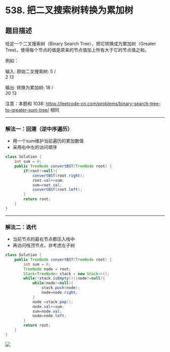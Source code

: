 # 538. 把二叉搜索树转换为累加树

## 题目描述

给定一个二叉搜索树（Binary Search Tree），把它转换成为累加树（Greater Tree)，使得每个节点的值是原来的节点值加上所有大于它的节点值之和。

 

例如：

输入: 原始二叉搜索树:
              5
            /   \
           2     13

输出: 转换为累加树:
             18
            /   \
          20     13


注意：本题和 1038: https://leetcode-cn.com/problems/binary-search-tree-to-greater-sum-tree/ 相同

***

### 解法一：回溯（逆中序遍历）

* 用一个sum维护当前遍历的累加数值
* 采用右中左的访问顺序

```java
class Solution {
    int sum = 0;
    public TreeNode convertBST(TreeNode root) {
        if(root!=null){
            convertBST(root.right);
            root.val+=sum;
            sum=root.val;
            convertBST(root.left);
        }
        return root;
    }
}
```

***

### 解法二：迭代

* 当前节点的最右节点都压入栈中
* 再访问栈顶节点，并考虑左子树

```java
class Solution {
    public TreeNode convertBST(TreeNode root) {
        int sum = 0;
        TreeNode node = root;
        Stack<TreeNode> stack = new Stack<>();
        while(!stack.isEmpty()||node!=null){
            while(node!=null){
                stack.push(node);
                node=node.right;
            }
            node =stack.pop();
            node.val+=sum;
            sum=node.val;
            node=node.left;
        }
        return root;
    }
}
```

![](https://gitee.com//junchao-ustc/picture/raw/master/img/20200602113232.png)

